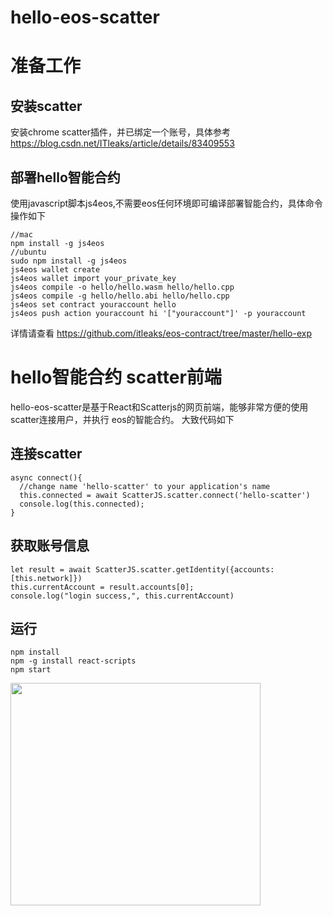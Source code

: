 # hello-eos-scatter
# 准备工作
## 安装scatter
安装chrome scatter插件，并已绑定一个账号，具体参考
https://blog.csdn.net/ITleaks/article/details/83409553

## 部署hello智能合约
使用javascript脚本js4eos,不需要eos任何环境即可编译部署智能合约，具体命令操作如下
```
//mac
npm install -g js4eos
//ubuntu
sudo npm install -g js4eos
js4eos wallet create
js4eos wallet import your_private_key
js4eos compile -o hello/hello.wasm hello/hello.cpp
js4eos compile -g hello/hello.abi hello/hello.cpp
js4eos set contract youraccount hello
js4eos push action youraccount hi '["youraccount"]' -p youraccount
```
详情请查看
https://github.com/itleaks/eos-contract/tree/master/hello-exp

# hello智能合约 scatter前端
hello-eos-scatter是基于React和Scatterjs的网页前端，能够非常方便的使用scatter连接用户，并执行
eos的智能合约。
大致代码如下
## 连接scatter
```
async connect(){
  //change name 'hello-scatter' to your application's name
  this.connected = await ScatterJS.scatter.connect('hello-scatter')
  console.log(this.connected);
}
```
## 获取账号信息
```
let result = await ScatterJS.scatter.getIdentity({accounts:[this.network]})
this.currentAccount = result.accounts[0];
console.log("login success,", this.currentAccount)
```
## 运行
```
npm install
npm -g install react-scripts
npm start
```
<img src="https://github.com/itleaks/hello-eos-scatter/blob/master/ui.jpg" width=400 height=356 />
